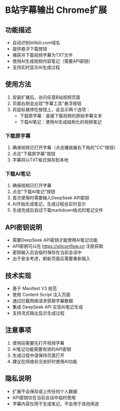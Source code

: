 # B站字幕输出 Chrome扩展

## 功能描述
- 自动识别bilibili.com域名
- 提供悬浮下载按钮
- 捕获并下载视频字幕为TXT文件
- 使用AI生成视频内容笔记（需要API密钥）
- 支持实时显示AI生成过程

## 使用方法
1. 安装扩展后，访问任意B站视频页面
2. 页面右侧会出现"字幕工具"悬浮按钮
3. 将鼠标悬停在按钮上，会显示两个选项：
   - 下载原字幕：直接下载视频的原始字幕文本
   - 下载AI笔记：使用AI生成结构化的视频笔记

### 下载原字幕
1. 确保视频已打开字幕（点击播放器右下角的"CC"按钮）
2. 点击"下载原字幕"按钮
3. 字幕将以TXT格式保存到本地

### 下载AI笔记
1. 确保视频已打开字幕
2. 点击"下载AI笔记"按钮
3. 首次使用时需要输入DeepSeek API密钥
4. AI开始生成笔记，生成过程会实时显示
5. 生成完成后自动下载markdown格式的笔记文件

## API密钥说明
- 需要DeepSeek API密钥才能使用AI笔记功能
- API密钥可以在 https://siliconflow.cn 注册获取
- 密钥输入后会临时保存在当前会话中
- 出于安全考虑，刷新页面后需要重新输入

## 技术实现
- 基于 Manifest V3 规范
- 使用 Content Script 注入页面
- 通过拦截网络请求获取字幕数据
- 集成 DeepSeek API 实现AI笔记生成
- 支持流式输出显示生成过程

## 注意事项
1. 使用前需要先打开视频字幕
2. AI笔记功能需要有效的API密钥
3. 生成过程中请保持页面打开
4. 建议在网络状况良好时使用AI功能

## 隐私说明
- 扩展不会保存或上传任何个人数据
- API密钥仅在当前会话中临时使用
- 字幕内容仅用于生成笔记，不会用于其他用途 
